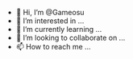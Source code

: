 - 👋 Hi, I’m @Gameosu
- 👀 I’m interested in ...
- 🌱 I’m currently learning ...
- 💞️ I’m looking to collaborate on ...
- 📫 How to reach me ...

<!---
Gameosu/Gameosu is a ✨ special ✨ repository because its `README.md` (this file) appears on your GitHub profile.
You can click the Preview link to take a look at your changes.
--->
